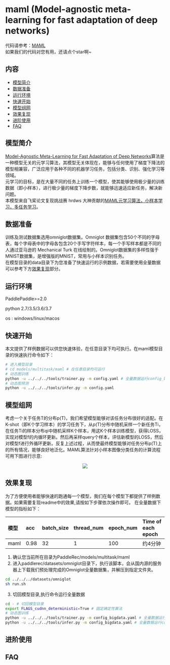 # maml (Model-agnostic meta-learning for fast adaptation of deep networks)

代码请参考：[MAML](https://github.com/PaddlePaddle/PaddleRec/tree/master/models/multitask/maml)  
如果我们的代码对您有用，还请点个star啊~ 

## 内容

- [模型简介](#模型简介)
- [数据准备](#数据准备)
- [运行环境](#运行环境)
- [快速开始](#快速开始)
- [模型组网](#模型组网)
- [效果复现](#效果复现)
- [进阶使用](#进阶使用)
- [FAQ](#FAQ)

## 模型简介
[Model-Agnostic Meta-Learning for Fast Adaptation of Deep Networks](https://arxiv.org/pdf/1703.03400.pdf)算法是一种模型无关的元学习算法，其模型无关体现在，能够与任何使用了梯度下降法的模型相兼容，广泛应用于各种不同的机器学习任务，包括分类、识别、强化学习等领域。  
元学习的目标，是在大量不同的任务上训练一个模型，使其能够使用极少量的训练数据（即小样本），进行极少量的梯度下降步数，就能够迅速适应新任务，解决新问题。  
本模型来自飞桨论文复现挑战赛 hrdws 大神贡献的[MAML元学习算法，小样本学习，多任务学习](https://aistudio.baidu.com/aistudio/projectdetail/1869590?channelType=0&channel=0)。

## 数据准备
训练及测试数据集选用omniglot数据集。Omniglot 数据集包含50个不同的字母表，每个字母表中的字母各包含20个手写字符样本，每一个手写样本都是不同的人通过亚马逊的 Mechanical Turk 在线绘制的。Omniglot数据集的多样性强于MNIST数据集，是增强版的MNIST，常用与小样本识别任务。  
在模型目录的data目录下为您准备了快速运行的示例数据，若需要使用全量数据可以参考下方[效果复现](#效果复现)部分。

## 运行环境
PaddlePaddle>=2.0

python 2.7/3.5/3.6/3.7

os : windows/linux/macos 


## 快速开始
本文提供了样例数据可以供您快速体验，在任意目录下均可执行。在maml模型目录的快速执行命令如下： 
```bash
# 进入模型目录
# cd models/multitask/maml # 在任意目录均可运行
# 动态图训练
python -u ../../../tools/trainer.py -m config.yaml # 全量数据运行config_bigdata.yaml 
# 动态图预测
python -u ../../../tools/infer.py -m config.yaml 
```

## 模型组网
考虑一个关于任务T的分布p(T)，我们希望模型能够对该任务分布很好的适配。在K-shot（即K个学习样本）的学习任务下，从p(T)分布中随机采样一个新任务Ti，在任务Ti的样本分布qi中随机采样K个样本，用这K个样本训练模型，获得LOSS，实现对模型f的内循环更新。然后再采样query个样本，评估新模型的LOSS，然后对模型f进行外循环更新。反复上述过程，从而使最终模型能够对任务分布p(T)上的所有情况，能够良好地泛化。MAML算法针对小样本图像分类任务的计算流程可用下图进行示意:  
<p align="center">
<img align="center" src="../../../doc/imgs/maml.png">
<p>

## 效果复现
为了方便使用者能够快速的跑通每一个模型，我们在每个模型下都提供了样例数据。如果需要复现readme中的效果,请按如下步骤依次操作即可。
在全量数据下模型的指标如下：  

| 模型 | acc | batch_size | thread_num| epoch_num| Time of each epoch |
| :------| :------ | :------| :------ | :------| :------ | 
| maml | 0.98 | 32 | 1 | 100 | 约4分钟 |

1. 确认您当前所在目录为PaddleRec/models/multitask/maml
2. 进入paddlerec/datasets/omniglot目录下，执行该脚本，会从国内源的服务器上下载我们预处理完成的Omniglot全量数据集，并解压到指定文件夹。
``` bash
cd ../../../datasets/omniglot
sh run.sh
``` 
3. 切回模型目录,执行命令运行全量数据
```bash
cd - # 切回模型目录
export FLAGS_cudnn_deterministic=True # 固定确定性算法
# 动态图训练
python -u ../../../tools/trainer.py -m config_bigdata.yaml # 全量数据运行config_bigdata.yaml 
python -u ../../../tools/infer.py -m config_bigdata.yaml # 全量数据运行config_bigdata.yaml 
```

## 进阶使用
  
## FAQ

